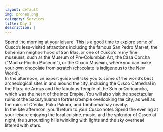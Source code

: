 ```yaml
---
layout: default
img: phones.png
category: Services
title: Day 3
description: |
---
```

Spend the morning at your leisure. This is a good time to explore some of Cusco’s less-visited attractions including the famous San Pedro Market, the bohemian neighborhood of San Blas, or one of Cusco’s many fine museums, such as the Museum of Pre-Columbian Art, the Casa Concha (“Machu-Picchu Museum”), or the Choco Museum, where you can make your own chocolate from scratch (chocolate is indigenous to the New World). <br>
In the afternoon, an expert guide will take you to some of the world’s best archeological sites in and around the city, including the Cusco Cathedral in the Plaza de Armas and the fabulous Temple of the Sun or Qoricancha, which was the heart of the Inca Empire.  You will also visit the spectacular ruins of the Sacsayhuaman fortress/temple overlooking the city, as well as the ruins of Q'enko, Puka Pukara, and Tambomachay nearby.
<br> In the late afternoon, you'll return to your Cusco hotel. Spend the evening at your leisure enjoying the local cuisine, music, and the splendor of Cusco at night, the surrounding hills twinkling with lights and the sky overhead littered with stars.  